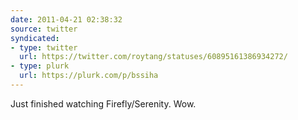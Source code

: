```yaml
---
date: 2011-04-21 02:38:32
source: twitter
syndicated:
- type: twitter
  url: https://twitter.com/roytang/statuses/60895161386934272/
- type: plurk
  url: https://plurk.com/p/bssiha
---
```


Just finished watching Firefly/Serenity. Wow.